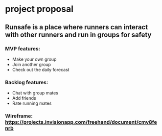 # project proposal
## Runsafe is a place where runners can interact with other runners and run in groups for safety
### MVP features:
- Make your own group
- Join another group
- Check out the daily forecast
### Backlog features:
- Chat with group mates
- Add friends
- Rate running mates


### Wireframe: https://projects.invisionapp.com/freehand/document/cmv8fenrb